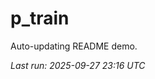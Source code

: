 # p_train

Auto-updating README demo.

<!--START_SECTION:status-->
_Last run: 2025-09-27 23:16 UTC_
<!--END_SECTION:status-->
















































































































































































































































































































































































































































































































































































































































































































































































































































































































